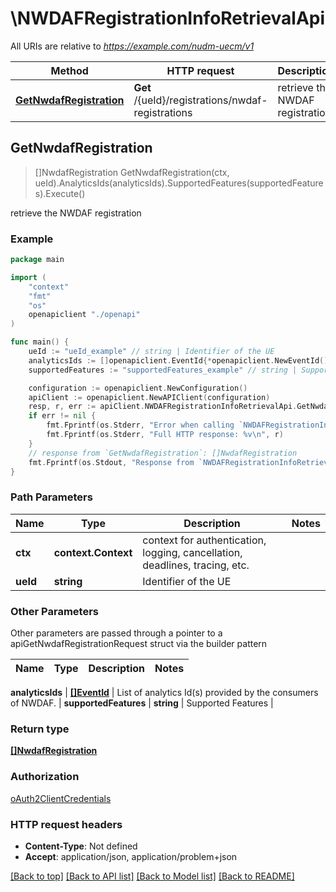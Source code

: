 # \NWDAFRegistrationInfoRetrievalApi

All URIs are relative to *https://example.com/nudm-uecm/v1*

Method | HTTP request | Description
------------- | ------------- | -------------
[**GetNwdafRegistration**](NWDAFRegistrationInfoRetrievalApi.md#GetNwdafRegistration) | **Get** /{ueId}/registrations/nwdaf-registrations | retrieve the NWDAF registration



## GetNwdafRegistration

> []NwdafRegistration GetNwdafRegistration(ctx, ueId).AnalyticsIds(analyticsIds).SupportedFeatures(supportedFeatures).Execute()

retrieve the NWDAF registration

### Example

```go
package main

import (
    "context"
    "fmt"
    "os"
    openapiclient "./openapi"
)

func main() {
    ueId := "ueId_example" // string | Identifier of the UE
    analyticsIds := []openapiclient.EventId{*openapiclient.NewEventId()} // []EventId | List of analytics Id(s) provided by the consumers of NWDAF. (optional)
    supportedFeatures := "supportedFeatures_example" // string | Supported Features (optional)

    configuration := openapiclient.NewConfiguration()
    apiClient := openapiclient.NewAPIClient(configuration)
    resp, r, err := apiClient.NWDAFRegistrationInfoRetrievalApi.GetNwdafRegistration(context.Background(), ueId).AnalyticsIds(analyticsIds).SupportedFeatures(supportedFeatures).Execute()
    if err != nil {
        fmt.Fprintf(os.Stderr, "Error when calling `NWDAFRegistrationInfoRetrievalApi.GetNwdafRegistration``: %v\n", err)
        fmt.Fprintf(os.Stderr, "Full HTTP response: %v\n", r)
    }
    // response from `GetNwdafRegistration`: []NwdafRegistration
    fmt.Fprintf(os.Stdout, "Response from `NWDAFRegistrationInfoRetrievalApi.GetNwdafRegistration`: %v\n", resp)
}
```

### Path Parameters


Name | Type | Description  | Notes
------------- | ------------- | ------------- | -------------
**ctx** | **context.Context** | context for authentication, logging, cancellation, deadlines, tracing, etc.
**ueId** | **string** | Identifier of the UE | 

### Other Parameters

Other parameters are passed through a pointer to a apiGetNwdafRegistrationRequest struct via the builder pattern


Name | Type | Description  | Notes
------------- | ------------- | ------------- | -------------

 **analyticsIds** | [**[]EventId**](EventId.md) | List of analytics Id(s) provided by the consumers of NWDAF. | 
 **supportedFeatures** | **string** | Supported Features | 

### Return type

[**[]NwdafRegistration**](NwdafRegistration.md)

### Authorization

[oAuth2ClientCredentials](../README.md#oAuth2ClientCredentials)

### HTTP request headers

- **Content-Type**: Not defined
- **Accept**: application/json, application/problem+json

[[Back to top]](#) [[Back to API list]](../README.md#documentation-for-api-endpoints)
[[Back to Model list]](../README.md#documentation-for-models)
[[Back to README]](../README.md)


